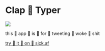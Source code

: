 # Clap 👏 Typer

![](https://img.shields.io/badge/certified-very%20tight-brightgreen.svg?style=flat-square)

this 👏 app 👏 is 👏 for 👏 tweeting 👏 woke 👏 shit

[try 👏 it 👏 on 👏 sick.af](http://about.sick.af/clap-typer)
